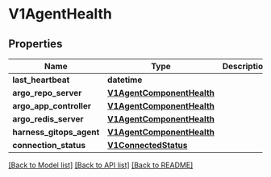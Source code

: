 # V1AgentHealth

## Properties
Name | Type | Description | Notes
------------ | ------------- | ------------- | -------------
**last_heartbeat** | **datetime** |  | [optional] 
**argo_repo_server** | [**V1AgentComponentHealth**](V1AgentComponentHealth.md) |  | [optional] 
**argo_app_controller** | [**V1AgentComponentHealth**](V1AgentComponentHealth.md) |  | [optional] 
**argo_redis_server** | [**V1AgentComponentHealth**](V1AgentComponentHealth.md) |  | [optional] 
**harness_gitops_agent** | [**V1AgentComponentHealth**](V1AgentComponentHealth.md) |  | [optional] 
**connection_status** | [**V1ConnectedStatus**](V1ConnectedStatus.md) |  | [optional] 

[[Back to Model list]](../README.md#documentation-for-models) [[Back to API list]](../README.md#documentation-for-api-endpoints) [[Back to README]](../README.md)

